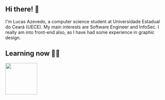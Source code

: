 ## Hi there! 👋
I'm Lucas Azevedo, a computer science student at Universidade Estadual do Ceará (UECE). 
My main interests are Software Engineer and InfoSec. I really am into front-end also, as I have had some experience in graphic design.

## Learning now 👨‍💻
<img align="center" src="[https://simpleicons.org/icons/python.svg](https://cdn.iconscout.com/icon/free/png-256/python-3521655-2945099.png)" height="100" />

